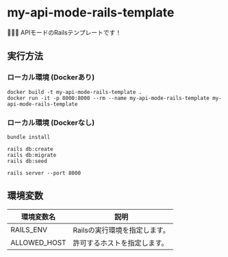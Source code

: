 # my-api-mode-rails-template

🎇🎇🎇 APIモードのRailsテンプレートです！  

## 実行方法

### ローカル環境 (Dockerあり)

```shell
docker build -t my-api-mode-rails-template .
docker run -it -p 8000:8000 --rm --name my-api-mode-rails-template my-api-mode-rails-template
```

### ローカル環境 (Dockerなし)

```shell
bundle install

rails db:create
rails db:migrate
rails db:seed

rails server --port 8000
```

## 環境変数

| 環境変数名 | 説明 |
| --- | --- |
| RAILS_ENV | Railsの実行環境を指定します。 |
| ALLOWED_HOST | 許可するホストを指定します。 |
